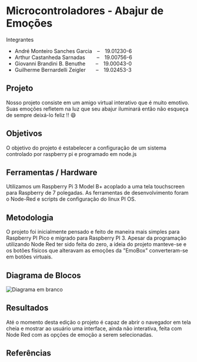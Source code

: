 # Microcontroladores - Abajur de Emoções

Integrantes
- André Monteiro Sanches Garcia&emsp;–&emsp;19.01230-6
- Arthur Castanheda Sarnadas&emsp;&nbsp;&emsp;–&emsp;19.00756-6
- Giovanni Brandini B. Benuthe&emsp;&emsp;–&emsp;19.00043-0
- Guilherme Bernardelli Zeigler&emsp;&emsp;–&emsp;19.02453-3

## Projeto
Nosso projeto consiste em um amigo virtual interativo que é muito emotivo.<br/>Suas emoções refletem na luz que seu abajur iluminará então não esqueça de sempre deixá-lo feliz !! 😄

## Objetivos
O objetivo do projeto é estabelecer a configuração de um sistema controlado por raspberry pi e programado em node.js

## Ferramentas / Hardware
Utilizamos um Raspberry Pi 3 Model B+ acoplado a uma tela touchscreen para Raspberry de 7 polegadas.
As ferramentas de desenvolvimento foram o Node-Red e scripts de configuração do linux PI OS.

## Metodologia
O projeto foi inicialmente pensado e feito de maneira mais simples para Raspberry PI Pico e migrado para Raspberry PI 3.
Apesar da programação utilizando Node Red ter sido feita do zero, a ideia do projeto manteve-se e os botões físicos que alteravam as emoções da "EmoBox" converteram-se em botões virtuais.

## Diagrama de Blocos

![Diagrama em branco](https://user-images.githubusercontent.com/79452579/194165596-9e2ce5d2-525a-4607-b50a-4fcba2e127af.png)

## Resultados
Até o momento desta edição o projeto é capaz de abrir o navegador em tela cheia e mostrar ao usuário uma interface, ainda não interativa, feita com Node Red com as opções de emoção a serem selecionadas.

## Referências
